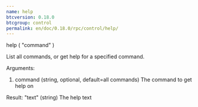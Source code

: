 ```yaml
---
name: help
btcversion: 0.18.0
btcgroup: control
permalink: en/doc/0.18.0/rpc/control/help/
---
```


help ( "command" )

List all commands, or get help for a specified command.

Arguments:
1. command    (string, optional, default=all commands) The command to get help on

Result:
"text"     (string) The help text


